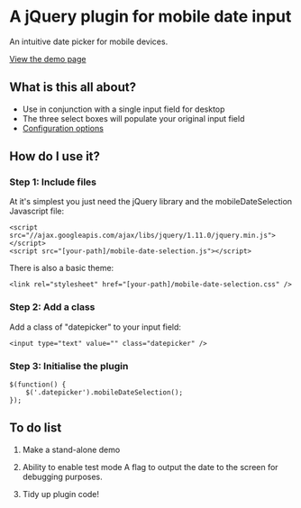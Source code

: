 # A jQuery plugin for mobile date input

An intuitive date picker for mobile devices.

[View the demo page](http://emmasax.github.io/mobile-date-selector/)

## What is this all about?

* Use in conjunction with a single input field for desktop
* The three select boxes will populate your original input field
* [Configuration options](http://emmasax.github.io/mobile-date-selector/options.html)

## How do I use it?
### Step 1: Include files

At it's simplest you just need the jQuery library and the mobileDateSelection Javascript file:

    <script src="//ajax.googleapis.com/ajax/libs/jquery/1.11.0/jquery.min.js"></script>
    <script src="[your-path]/mobile-date-selection.js"></script>

There is also a basic theme:

    <link rel="stylesheet" href="[your-path]/mobile-date-selection.css" />

### Step 2: Add a class

Add a class of "datepicker" to your input field:

    <input type="text" value="" class="datepicker" />

### Step 3: Initialise the plugin
    $(function() {
        $('.datepicker').mobileDateSelection();
    });

## To do list

1. Make a stand-alone demo

2. Ability to enable test mode
    A flag to output the date to the screen for debugging purposes.

3. Tidy up plugin code!
